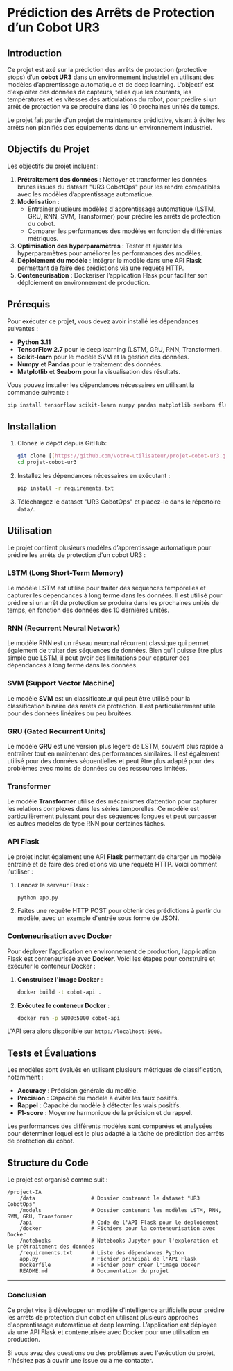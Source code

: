 # Prédiction des Arrêts de Protection d’un Cobot UR3

## Introduction

Ce projet est axé sur la prédiction des arrêts de protection (protective stops) d’un **cobot UR3** dans un environnement industriel en utilisant des modèles d’apprentissage automatique et de deep learning. L'objectif est d'exploiter des données de capteurs, telles que les courants, les températures et les vitesses des articulations du robot, pour prédire si un arrêt de protection va se produire dans les 10 prochaines unités de temps.

Le projet fait partie d'un projet de maintenance prédictive, visant à éviter les arrêts non planifiés des équipements dans un environnement industriel.

## Objectifs du Projet

Les objectifs du projet incluent :
1. **Prétraitement des données** : Nettoyer et transformer les données brutes issues du dataset "UR3 CobotOps" pour les rendre compatibles avec les modèles d’apprentissage automatique.
2. **Modélisation** :
   - Entraîner plusieurs modèles d'apprentissage automatique (LSTM, GRU, RNN, SVM, Transformer) pour prédire les arrêts de protection du cobot.
   - Comparer les performances des modèles en fonction de différentes métriques.
3. **Optimisation des hyperparamètres** : Tester et ajuster les hyperparamètres pour améliorer les performances des modèles.
4. **Déploiement du modèle** : Intégrer le modèle dans une API **Flask** permettant de faire des prédictions via une requête HTTP.
5. **Conteneurisation** : Dockeriser l’application Flask pour faciliter son déploiement en environnement de production.

## Prérequis

Pour exécuter ce projet, vous devez avoir installé les dépendances suivantes :

- **Python 3.11**
- **TensorFlow 2.7** pour le deep learning (LSTM, GRU, RNN, Transformer).
- **Scikit-learn** pour le modèle SVM et la gestion des données.
- **Numpy** et **Pandas** pour le traitement des données.
- **Matplotlib** et **Seaborn** pour la visualisation des résultats.

Vous pouvez installer les dépendances nécessaires en utilisant la commande suivante :

```bash
pip install tensorflow scikit-learn numpy pandas matplotlib seaborn flask
```

## Installation

1. Clonez le dépôt depuis GitHub:
   
   ```bash
   git clone [[https://github.com/votre-utilisateur/projet-cobot-ur3.git](https://github.com/Garehmalika/Prediction-of-Protection-Stops-for-a-Cobot.git)](https://github.com/Garehmalika/Prediction-of-Protection-Stops-for-a-Cobot.git)
   cd projet-cobot-ur3
   ```

2. Installez les dépendances nécessaires en exécutant :

   ```bash
   pip install -r requirements.txt
   ```

3. Téléchargez le dataset "UR3 CobotOps" et placez-le dans le répertoire `data/`.

## Utilisation

Le projet contient plusieurs modèles d’apprentissage automatique pour prédire les arrêts de protection d'un cobot UR3 :

### LSTM (Long Short-Term Memory)

Le modèle LSTM est utilisé pour traiter des séquences temporelles et capturer les dépendances à long terme dans les données. Il est utilisé pour prédire si un arrêt de protection se produira dans les prochaines unités de temps, en fonction des données des 10 dernières unités.

### RNN (Recurrent Neural Network)

Le modèle RNN est un réseau neuronal récurrent classique qui permet également de traiter des séquences de données. Bien qu’il puisse être plus simple que LSTM, il peut avoir des limitations pour capturer des dépendances à long terme dans les données.

### SVM (Support Vector Machine)

Le modèle **SVM** est un classificateur qui peut être utilisé pour la classification binaire des arrêts de protection. Il est particulièrement utile pour des données linéaires ou peu bruitées.

### GRU (Gated Recurrent Units)

Le modèle **GRU** est une version plus légère de LSTM, souvent plus rapide à entraîner tout en maintenant des performances similaires. Il est également utilisé pour des données séquentielles et peut être plus adapté pour des problèmes avec moins de données ou des ressources limitées.

### Transformer

Le modèle **Transformer** utilise des mécanismes d’attention pour capturer les relations complexes dans les séries temporelles. Ce modèle est particulièrement puissant pour des séquences longues et peut surpasser les autres modèles de type RNN pour certaines tâches.

### API Flask

Le projet inclut également une API **Flask** permettant de charger un modèle entraîné et de faire des prédictions via une requête HTTP. Voici comment l'utiliser :

1. Lancez le serveur Flask :

   ```bash
   python app.py
   ```

2. Faites une requête HTTP POST pour obtenir des prédictions à partir du modèle, avec un exemple d'entrée sous forme de JSON.

### Conteneurisation avec Docker

Pour déployer l’application en environnement de production, l’application Flask est conteneurisée avec **Docker**. Voici les étapes pour construire et exécuter le conteneur Docker :

1. **Construisez l'image Docker** :

   ```bash
   docker build -t cobot-api .
   ```

2. **Exécutez le conteneur Docker** :

   ```bash
   docker run -p 5000:5000 cobot-api
   ```

L'API sera alors disponible sur `http://localhost:5000`.

## Tests et Évaluations

Les modèles sont évalués en utilisant plusieurs métriques de classification, notamment :

- **Accuracy** : Précision générale du modèle.
- **Précision** : Capacité du modèle à éviter les faux positifs.
- **Rappel** : Capacité du modèle à détecter les vrais positifs.
- **F1-score** : Moyenne harmonique de la précision et du rappel.

Les performances des différents modèles sont comparées et analysées pour déterminer lequel est le plus adapté à la tâche de prédiction des arrêts de protection du cobot.

## Structure du Code

Le projet est organisé comme suit :

```
/project-IA
    /data                  # Dossier contenant le dataset "UR3 CobotOps"
    /models                # Dossier contenant les modèles LSTM, RNN, SVM, GRU, Transformer
    /api                   # Code de l'API Flask pour le déploiement
    /docker                # Fichiers pour la conteneurisation avec Docker
    /notebooks             # Notebooks Jupyter pour l'exploration et le prétraitement des données
    /requirements.txt      # Liste des dépendances Python
    app.py                 # Fichier principal de l'API Flask
    Dockerfile             # Fichier pour créer l'image Docker
    README.md              # Documentation du projet
```





---

### Conclusion

Ce projet vise à développer un modèle d'intelligence artificielle pour prédire les arrêts de protection d’un cobot en utilisant plusieurs approches d'apprentissage automatique et deep learning. L’application est déployée via une API Flask et conteneurisée avec Docker pour une utilisation en production.

Si vous avez des questions ou des problèmes avec l'exécution du projet, n'hésitez pas à ouvrir une issue ou à me contacter.

